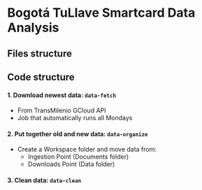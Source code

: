 # Bogotá TuLlave Smartcard Data Analysis

## Files structure

## Code structure
#### 1. Download newest data: `data-fetch`
  - From TransMilenio GCloud API
  - Job that automatically runs all Mondays
#### 2. Put together old and new data: `data-organize`
  - Create a Workspace folder and move data from:
    - Ingestion Point (Documents folder)
    - Downloads Point (Data folder)
#### 3. Clean data: `data-clean`